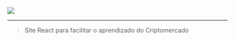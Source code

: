 <img src="https://i.imgur.com/yRtv5zt.png"/>

<hr/>

> Site React para facilitar o aprendizado do Criptomercado

